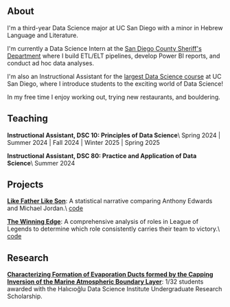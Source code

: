 ---
---

## About

I'm a third-year Data Science major at UC San Diego with a minor in Hebrew Language and Literature.

I'm currently a Data Science Intern at the [San Diego County Sheriff's Department](https://www.sdsheriff.gov/) where I build ETL/ELT pipelines, develop Power BI reports, and conduct ad hoc data analyses.

I'm also an Instructional Assistant for the [largest Data Science course](https://dsc10.com/) at UC San Diego, where I introduce students to the exciting world of Data Science!

In my free time I enjoy working out, trying new restaurants, and bouldering.

## Teaching

__Instructional Assistant, DSC 10: Principles of Data Science__\\
Spring 2024 | Summer 2024 | Fall 2024 | Winter 2025 | Spring 2025

__Instructional Assistant, DSC 80: Practice and Application of Data Science__\\
Summer 2024

## Projects

__[Like Father Like Son](https://jhyunbinyi.github.io/antmj/)__: A statistical narrative comparing Anthony Edwards and Michael Jordan.\\
[code](https://github.com/jhyunbinyi/antmj)

__[The Winning Edge](https://jasxnhuynh.github.io/LoL-lane-analysis/)__: A comprehensive analysis of roles in League of Legends to determine which role consistently carries their team to victory.\\
[code](https://github.com/jasxnhuynh/LoL-lane-analysis)

## Research

__[Characterizing Formation of Evaporation Ducts formed by the Capping Inversion of the Marine Atmospheric Boundary Layer](https://datascience.ucsd.edu/32-undergraduate-scholarships/)__: 1/32 students awarded with the Halıcıoğlu Data Science Institute Undergraduate Research Scholarship.
